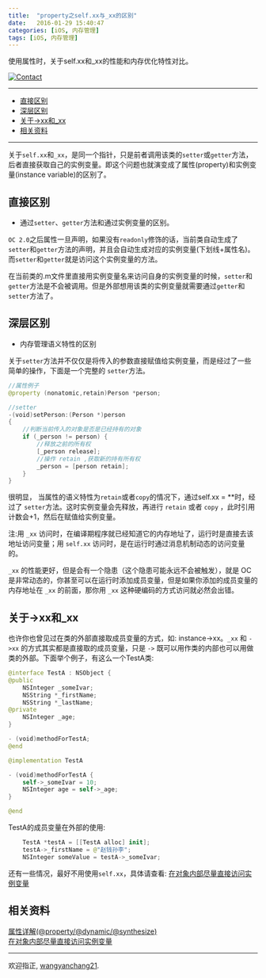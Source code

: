 ```yaml
---
title:  "property之self.xx与_xx的区别"
date:   2016-01-29 15:40:47
categories: [iOS, 内存管理]
tags: [iOS, 内存管理]
---
```


使用属性时，关于self.xx和_xx的性能和内存优化特性对比。

[![Contact](https://img.shields.io/badge/contact-wangyanchang21-green.svg)](https://github.com/wangyanchang21)

------

- [直接区别](#直接区别)
- [深层区别](#深层区别)
- [关于->xx和_xx](#关于-xx和_xx)
- [相关资料](#相关资料)


------

关于`self.xx`和`_xx`，是同一个指针，只是前者调用该类的`setter`或`getter`方法，后者直接获取自己的实例变量。即这个问题也就演变成了属性(property)和实例变量(instance variable)的区别了。

## 直接区别

- 通过`setter`、`getter`方法和通过实例变量的区别。

`OC 2.0`之后属性一旦声明，如果没有`readonly`修饰的话，当前类自动生成了`setter`和`getter`方法的声明，并且会自动生成对应的实例变量(下划线+属性名)。而`setter`和`getter`就是访问这个实例变量的方法。

在当前类的.m文件里直接用实例变量名来访问自身的实例变量的时候，`setter`和`getter`方法是不会被调用。但是外部想用该类的实例变量就需要通过`getter`和`setter`方法了。 

## 深层区别

- 内存管理语义特性的区别

关于`setter`方法并不仅仅是将传入的参数直接赋值给实例变量，而是经过了一些简单的操作，下面是一个完整的 `setter`方法。

```swift
//属性例子
@property (nonatomic,retain)Person *person;

//setter
-(void)setPerson:(Person *)person
{  
	//判断当前传入的对象是否是已经持有的对象
    if (_person != person) {
        //释放之前的所有权
        [_person release];
        //操作 retain ,获取新的持有所有权
        _person = [person retain];
    }
}
```

很明显， 当属性的语义特性为`retain`或者`copy`的情况下，通过self.xx = **时，经过了 `setter`方法。这时实例变量会先释放，再进行 `retain` 或者 `copy` ，此时引用计数会+1，然后在赋值给实例变量。

注:用 `_xx` 访问时，在编译期程序就已经知道它的内存地址了，运行时是直接去该地址访问变量；用 `self.xx` 访问时，是在运行时通过消息机制动态的访问变量的。

`_xx` 的性能更好，但是会有一个隐患（这个隐患可能永远不会被触发），就是 OC 是非常动态的，你甚至可以在运行时添加成员变量，但是如果你添加的成员变量的内存地址在 `_xx` 的前面，那你用 `_xx` 这种硬编码的方式访问就必然会出错。

## 关于->xx和_xx

也许你也曾见过在类的外部直接取成员变量的方式，如: instance->xx。`_xx` 和 `->xx` 的方式其实都是直接取的成员变量，只是 `->` 既可以用作类的内部也可以用做类的外部。下面举个例子，有这么一个TestA类:

```swift
@interface TestA : NSObject {
@public
    NSInteger _someIvar;
    NSString *_firstName;
    NSString *_lastName;
@private
    NSInteger _age;
}

- (void)methodForTestA;
@end

@implementation TestA

- (void)methodForTestA {
    self->_someIvar = 10;
    NSInteger age = self->_age;
}

@end
```

TestA的成员变量在外部的使用:

```swift
    TestA *testA = [[TestA alloc] init];
    testA->_firstName = @"赵钱孙李";
    NSInteger someValue = testA->_someIvar;
```

还有一些情况，最好不用使用`self.xx`，具体请查看:
[在对象内部尽量直接访问实例变量](https://wangyanchang21.github.io/2018/Effective-OC%E4%B9%8B%E4%BA%94/#-%E5%9C%A8-dealloc%E6%96%B9%E6%B3%95%E4%B8%AD%E5%8F%AA%E9%87%8A%E6%94%BE%E5%BC%95%E7%94%A8%E5%B9%B6%E8%A7%A3%E9%99%A4%E7%9B%91%E5%90%AC)

## 相关资料

[属性详解(@property/@dynamic/@synthesize)](http://blog.csdn.net/wangyanchang21/article/details/50608097)  
[在对象内部尽量直接访问实例变量](https://wangyanchang21.github.io/2018/Effective-OC%E4%B9%8B%E4%BA%94/#-%E5%9C%A8-dealloc%E6%96%B9%E6%B3%95%E4%B8%AD%E5%8F%AA%E9%87%8A%E6%94%BE%E5%BC%95%E7%94%A8%E5%B9%B6%E8%A7%A3%E9%99%A4%E7%9B%91%E5%90%AC)  


-------

欢迎指正, [wangyanchang21](https://github.com/wangyanchang21).


